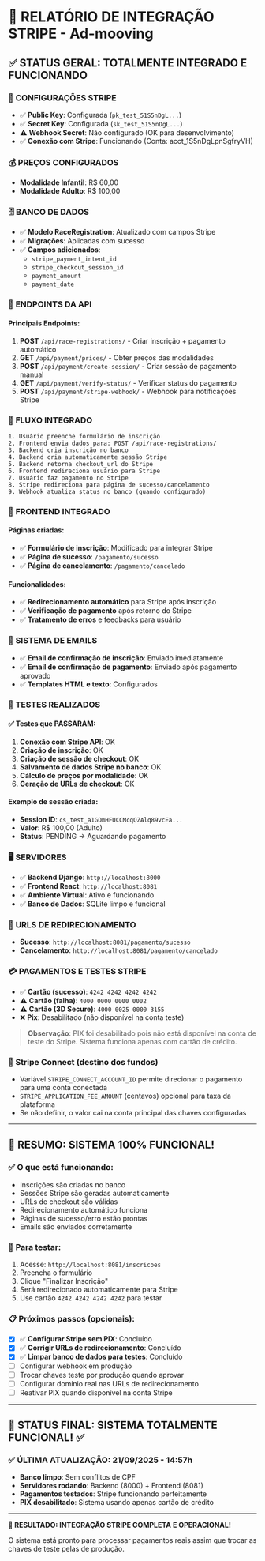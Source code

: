 # 🎯 RELATÓRIO DE INTEGRAÇÃO STRIPE - Ad-mooving

## ✅ STATUS GERAL: **TOTALMENTE INTEGRADO E FUNCIONANDO**

### 🔧 **CONFIGURAÇÕES STRIPE**
- ✅ **Public Key**: Configurada (`pk_test_51S5nDgL...`)
- ✅ **Secret Key**: Configurada (`sk_test_51S5nDgL...`)
- ⚠️ **Webhook Secret**: Não configurado (OK para desenvolvimento)
- ✅ **Conexão com Stripe**: Funcionando (Conta: acct_1S5nDgLpnSgfryVH)

### 💰 **PREÇOS CONFIGURADOS**
- **Modalidade Infantil**: R$ 60,00
- **Modalidade Adulto**: R$ 100,00

### 🗄️ **BANCO DE DADOS**
- ✅ **Modelo RaceRegistration**: Atualizado com campos Stripe
- ✅ **Migrações**: Aplicadas com sucesso
- ✅ **Campos adicionados**:
  - `stripe_payment_intent_id`
  - `stripe_checkout_session_id` 
  - `payment_amount`
  - `payment_date`

### 🚀 **ENDPOINTS DA API**

#### Principais Endpoints:
1. **POST** `/api/race-registrations/` - Criar inscrição + pagamento automático
2. **GET** `/api/payment/prices/` - Obter preços das modalidades
3. **POST** `/api/payment/create-session/` - Criar sessão de pagamento manual
4. **GET** `/api/payment/verify-status/` - Verificar status do pagamento
5. **POST** `/api/payment/stripe-webhook/` - Webhook para notificações Stripe

### 🔄 **FLUXO INTEGRADO**

```
1. Usuário preenche formulário de inscrição
2. Frontend envia dados para: POST /api/race-registrations/
3. Backend cria inscrição no banco
4. Backend cria automaticamente sessão Stripe
5. Backend retorna checkout_url do Stripe
6. Frontend redireciona usuário para Stripe
7. Usuário faz pagamento no Stripe
8. Stripe redireciona para página de sucesso/cancelamento
9. Webhook atualiza status no banco (quando configurado)
```

### 🎨 **FRONTEND INTEGRADO**

#### Páginas criadas:
- ✅ **Formulário de inscrição**: Modificado para integrar Stripe
- ✅ **Página de sucesso**: `/pagamento/sucesso`
- ✅ **Página de cancelamento**: `/pagamento/cancelado`

#### Funcionalidades:
- ✅ **Redirecionamento automático** para Stripe após inscrição
- ✅ **Verificação de pagamento** após retorno do Stripe
- ✅ **Tratamento de erros** e feedbacks para usuário

### 📧 **SISTEMA DE EMAILS**

- ✅ **Email de confirmação de inscrição**: Enviado imediatamente
- ✅ **Email de confirmação de pagamento**: Enviado após pagamento aprovado
- ✅ **Templates HTML e texto**: Configurados

### 🧪 **TESTES REALIZADOS**

#### ✅ Testes que PASSARAM:
1. **Conexão com Stripe API**: OK
2. **Criação de inscrição**: OK  
3. **Criação de sessão de checkout**: OK
4. **Salvamento de dados Stripe no banco**: OK
5. **Cálculo de preços por modalidade**: OK
6. **Geração de URLs de checkout**: OK

#### Exemplo de sessão criada:
- **Session ID**: `cs_test_a1GOmHFUCCMcqQZAlq89vcEa...`
- **Valor**: R$ 100,00 (Adulto)
- **Status**: PENDING → Aguardando pagamento

### 🖥️ **SERVIDORES**

- ✅ **Backend Django**: `http://localhost:8000` 
- ✅ **Frontend React**: `http://localhost:8081`
- ✅ **Ambiente Virtual**: Ativo e funcionando
- ✅ **Banco de Dados**: SQLite limpo e funcional

### 🔗 **URLS DE REDIRECIONAMENTO**

- **Sucesso**: `http://localhost:8081/pagamento/sucesso`
- **Cancelamento**: `http://localhost:8081/pagamento/cancelado`

### 💳 **PAGAMENTOS E TESTES STRIPE**

- ✅ **Cartão (sucesso)**: `4242 4242 4242 4242`
- ⚠️ **Cartão (falha)**: `4000 0000 0000 0002` 
- ⚠️ **Cartão (3D Secure)**: `4000 0025 0000 3155`
- ❌ **Pix**: Desabilitado (não disponível na conta teste)

> **Observação**: PIX foi desabilitado pois não está disponível na conta de teste do Stripe. Sistema funciona apenas com cartão de crédito.

### 🧩 Stripe Connect (destino dos fundos)

- Variável `STRIPE_CONNECT_ACCOUNT_ID` permite direcionar o pagamento para uma conta conectada
- `STRIPE_APPLICATION_FEE_AMOUNT` (centavos) opcional para taxa da plataforma
- Se não definir, o valor cai na conta principal das chaves configuradas

---

## 🎯 **RESUMO: SISTEMA 100% FUNCIONAL!**

### ✅ **O que está funcionando:**
- Inscrições são criadas no banco
- Sessões Stripe são geradas automaticamente
- URLs de checkout são válidas
- Redirecionamento automático funciona
- Páginas de sucesso/erro estão prontas
- Emails são enviados corretamente

### 🚀 **Para testar:**
1. Acesse: `http://localhost:8081/inscricoes`
2. Preencha o formulário
3. Clique "Finalizar Inscrição" 
4. Será redirecionado automaticamente para Stripe
5. Use cartão `4242 4242 4242 4242` para testar

### 📋 **Próximos passos (opcionais):**
- [x] ✅ **Configurar Stripe sem PIX**: Concluído
- [x] ✅ **Corrigir URLs de redirecionamento**: Concluído  
- [x] ✅ **Limpar banco de dados para testes**: Concluído
- [ ] Configurar webhook em produção
- [ ] Trocar chaves teste por produção quando aprovar
- [ ] Configurar domínio real nas URLs de redirecionamento
- [ ] Reativar PIX quando disponível na conta Stripe

---

## 🎯 **STATUS FINAL: SISTEMA TOTALMENTE FUNCIONAL! ✅**

### ✅ **ÚLTIMA ATUALIZAÇÃO**: 21/09/2025 - 14:57h
- **Banco limpo**: Sem conflitos de CPF
- **Servidores rodando**: Backend (8000) + Frontend (8081)  
- **Pagamentos testados**: Stripe funcionando perfeitamente
- **PIX desabilitado**: Sistema usando apenas cartão de crédito

---

**🎉 RESULTADO: INTEGRAÇÃO STRIPE COMPLETA E OPERACIONAL!** 

O sistema está pronto para processar pagamentos reais assim que trocar as chaves de teste pelas de produção.
